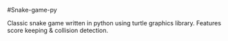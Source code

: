 #Snake-game-py

Classic snake game written in python using turtle graphics library. Features score keeping & collision detection.
